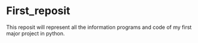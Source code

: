 # First_reposit
This reposit will represent all the information programs and code of my first major project in python.
